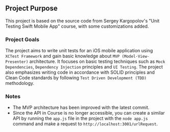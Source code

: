 ## Project Purpose

This project is based on the source code from Sergey Kargopolov's "Unit Testing Swift Mobile App" course, with some customizations added.

### Project Goals

The project aims to write unit tests for an iOS mobile application using `XCTest Framework` and gain basic knowledge about `MVP (Model-View-Presenter)` architecture. It focuses on basic testing techniques such as `Mock Dependencies`, `Dependency Injection` principles and `UI Testing`. The project also emphasizes writing code in accordance with SOLID principles and Clean Code standards by following `Test Driven Development (TDD)` methodology.

### Notes

- The MVP architecture has been improved with the latest commit.
- Since the API in Course is no longer accessible, you can create a similar API by running the `app.js` file in the project with the `node app.js` command and make a request to `http://localhost:3001/urlRequest`.